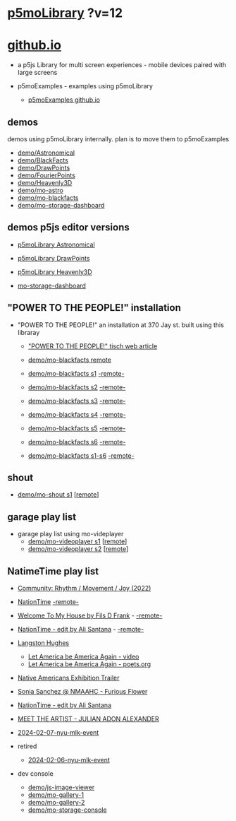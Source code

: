 # [p5moLibrary](https://github.com/molab-itp/p5moLibrary) ?v=12

# [github.io](https://molab-itp.github.io/p5moLibrary/src?v=12)

- a p5js Library for multi screen experiences - mobile devices paired with large screens

- p5moExamples - examples using p5moLibrary

  - [ p5moExamples github.io ](https://molab-itp.github.io/p5moExamples)

## demos

demos using p5moLibrary internally. plan is to move them to p5moExamples

- [demo/Astronomical](demo/Astronomical?v=12)
- [demo/BlackFacts](demo/BlackFacts?v=12)
- [demo/DrawPoints](demo/DrawPoints?v=12)
- [demo/FourierPoints](demo/FourierPoints?v=12)
- [demo/Heavenly3D](demo/Heavenly3D?v=12)
- [demo/mo-astro](demo/mo-astro?v=12)
- [demo/mo-blackfacts](demo/mo-blackfacts?v=12)
- [demo/mo-storage-dashboard](demo/mo-storage-dashboard?v=12)

## demos p5js editor versions

- [p5moLibrary Astronomical](https://editor.p5js.org/jht9629-nyu/sketches/iIIAb8KIDr)

- [p5moLibrary DrawPoints](https://editor.p5js.org/jht9629-nyu/sketches/TQyVoswjQ)

- [p5moLibrary Heavenly3D](https://editor.p5js.org/jht9629-nyu/sketches/6VM5IMP4m)

- [mo-storage-dashboard](https://editor.p5js.org/jht9629-nyu/sketches/Osz28nOS9)

## "POWER TO THE PEOPLE!" installation

- "POWER TO THE PEOPLE!" an installation at 370 Jay st. built using this libraray

  - ["POWER TO THE PEOPLE!" tisch web article](https://tisch.nyu.edu/itp/news/spring-2024/community-facing-interactive-installations-on-the-ground-floor-o)

  - [demo/mo-blackfacts remote](demo/mo-blackfacts?v=12)
  - [demo/mo-blackfacts s1](demo/mo-blackfacts?v=12&group=s1&qrcode=mo-blackfacts-qrcode-1.png) [-remote-](demo/mo-blackfacts?v=12&group=s1)
  - [demo/mo-blackfacts s2](demo/mo-blackfacts?v=12&group=s2&qrcode=mo-blackfacts-qrcode-2.png) [-remote-](demo/mo-blackfacts?v=12&group=s2)
  - [demo/mo-blackfacts s3](demo/mo-blackfacts?v=12&group=s3&qrcode=mo-blackfacts-qrcode-3.png) [-remote-](demo/mo-blackfacts?v=12&group=s3)
  - [demo/mo-blackfacts s4](demo/mo-blackfacts?v=12&group=s4&qrcode=mo-blackfacts-qrcode-4.png) [-remote-](demo/mo-blackfacts?v=12&group=s4)
  - [demo/mo-blackfacts s5](demo/mo-blackfacts?v=12&group=s5&qrcode=mo-blackfacts-qrcode-5.png) [-remote-](demo/mo-blackfacts?v=12&group=s5)
  - [demo/mo-blackfacts s6](demo/mo-blackfacts?v=12&group=s6&qrcode=mo-blackfacts-qrcode-6.png) [-remote-](demo/mo-blackfacts?v=12&group=s6)
  - [demo/mo-blackfacts s1-s6](demo/mo-blackfacts?v=12&group=s1,s2,s3,s4,s5,s6&qrcode=mo-blackfacts-qrcode-1-6.png) [-remote-](demo/mo-blackfacts?v=12&group=s1,s2,s3,s4,s5,s6)

## shout

- [demo/mo-shout s1](demo/mo-shout?v=12&group=s1&qrcode=mo-shout-qrcode-1.png) [[remote](qrcode/mo-shout.html?v=12&group=s1)]
<!-- https://molab-itp.github.io/p5moLibrary/src/qrcode/mo-shout.html?group=s1 -->

## garage play list

- garage play list using mo-videplayer
  - [demo/mo-videoplayer s1](demo/mo-videoplayer?v=12&group=s1&qrcode=mo-videoplayer-qrcode-1.png)
    [[remote](qrcode/mo-videoplayer.html?v=12&group=s1)]
  - [demo/mo-videoplayer s2](demo/mo-videoplayer?v=12&group=s2&qrcode=mo-videoplayer-qrcode-2.png)
    [[remote](qrcode/mo-videoplayer.html?v=12&group=s2)]

## NatimeTime play list

- [Community: Rhythm / Movement / Joy (2022)](demo/mo-videoplayer/index.html?playlist=8HfVf69nUX0)

- [NationTime](demo/mo-videoplayer/index.html?qrcode=NationTime.png) [-remote-](demo/mo-videoplayer/index.html)

- [Welcome To My House by Fils D Frank](demo/mo-videoplayer/?playlist=kinLtCLHYvo&title=Welcome%20To%20My%20House%20by%20Fils%20D%20Frank&qrcode=NationTime.png) - [-remote-](demo/mo-videoplayer/?playlist=kinLtCLHYvo&title=Welcome%20To%20My%20House%20by%20Fils%20D%20Frank)

- [NationTime - edit by Ali Santana](demo/mo-videoplayer/?playlist=-UtKxghWlvY&title=NationTime%20-%20ELUCID%20-%20BETAMAX&qrcode=NationTime.png) - [-remote-](demo/mo-videoplayer/?playlist=-UtKxghWlvY&title=NationTime%20-%20ELUCID%20-%20BETAMAX)

- [Langston Hughes ](demo/BlackFacts?playlist=XzI3huqpCi4)

  - [Let America be America Again - video](demo/mo-blackfacts?playlist=CFNM8GB_Yp0&title=%E2%98%85)
  - [Let America be America Again - poets.org](https://poets.org/poem/let-america-be-america-again)

- [Native Americans Exhibition Trailer](demo/BlackFacts?playlist=hpjNGTYvpxw)

- [Sonia Sanchez @ NMAAHC - Furious Flower](demo/mo-blackfacts?playlist=FNLp8e-cfgk&title=Sonia%20Sanchez)

- [NationTime - edit by Ali Santana](demo/mo-videoplayer?playlist=-UtKxghWlvY&title=NationTime%20-%20ELUCID%20-%20BETAMAX&qrcode=NationTime.png)

- [MEET THE ARTIST - JULIAN ADON ALEXANDER](demo/mo-blackfacts?playlist=wk0La_2igws&title=MEET%20THE%20ARTIST%20-%20JULIAN%20ADON%20ALEXANDE%20-%20What%20it%20is&qrcode=JULIAN.png)

- [2024-02-07-nyu-mlk-event](demo/mo-blackfacts?playlist=lG758MniLYg&qrcode=annoucement-01.png&title=2024-02-07-nyu-mlk-event)

- retired

  - [2024-02-06-nyu-mlk-event](demo/mo-blackfacts?playlist=zbRz5xTaLYI&qrcode=annoucement-01.png&title=2024-02-06-nyu-mlk-event)
  <!-- - [Weapons of White Destruction - TJ](demo/mo-blackfacts?playlist=ob8YQPGJiHY&title=Weapons%20of%20White%20Destruction%20-%20TJ&&qrcode=TJ.png) -->

- dev console

  - [demo/js-image-viewer](demo/js-image-viewer?v=12)
  - [demo/mo-gallery-1](demo/mo-gallery-1?v=12)
  - [demo/mo-gallery-2](demo/mo-gallery-2?v=12)
  - [demo/mo-storage-console](demo/mo-storage-console?v=12)

<!--

- retired
  - [demo/mo-astro-host-0](demo/mo-astro-host-0?v=12)
  - [demo/mo-astro-host-1](demo/mo-astro-host-1?v=12)
  - [demo/mo-astro-remote-0](demo/mo-astro-remote-0?v=12)
  - [demo/mo-astro-remote-1](demo/mo-astro-remote-1?v=12)

  - [demo/mo-blackfacts-host](demo/mo-blackfacts-host?v=12)
  - [demo/mo-blackfacts-remote](demo/mo-blackfacts-remote?v=12)

# https://www.youtube.com/watch?v=hpjNGTYvpxw
# The Land Carries Our Ancestors: Contemporary Art by Native Americans Exhibition Trailer

 -->
